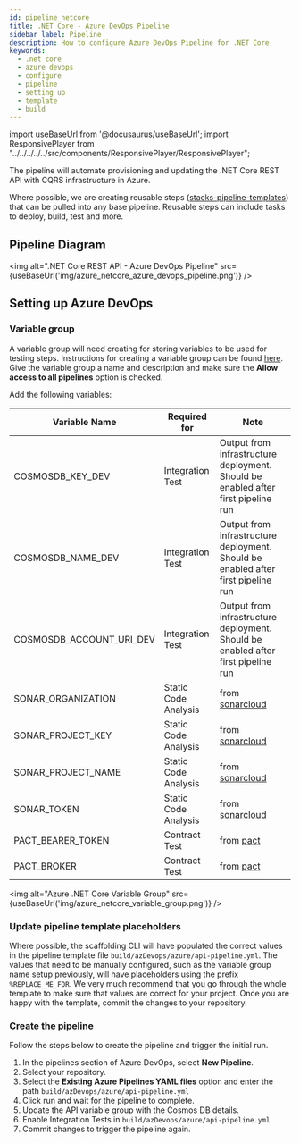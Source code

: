 ```yaml
---
id: pipeline_netcore
title: .NET Core - Azure DevOps Pipeline
sidebar_label: Pipeline
description: How to configure Azure DevOps Pipeline for .NET Core
keywords:
  - .net core
  - azure devops
  - configure
  - pipeline
  - setting up
  - template
  - build
---
```


import useBaseUrl from '@docusaurus/useBaseUrl';
import ResponsivePlayer  from "../../../../../src/components/ResponsivePlayer/ResponsivePlayer";

The pipeline will automate provisioning and updating the .NET Core REST API with CQRS infrastructure in Azure.

<ResponsivePlayer url='https://www.youtube.com/watch?v=G8FW-djEDDY'>

Where possible, we are creating reusable steps ([stacks-pipeline-templates](https://github.com/Ensono/stacks-pipeline-templates)) that can be pulled into any base pipeline. Reusable steps can include tasks to deploy, build, test and more.

## Pipeline Diagram

<img alt=".NET Core REST API - Azure DevOps Pipeline" src={useBaseUrl('img/azure_netcore_azure_devops_pipeline.png')} />

## Setting up Azure DevOps

### Variable group

A variable group will need creating for storing variables to be used for testing steps. Instructions for creating a variable group can be found [here](https://docs.microsoft.com/en-us/azure/devops/pipelines/library/variable-groups?view=azure-devops&tabs=classic#create-a-variable-group). Give the variable group a name and description and make sure the **Allow access to all pipelines** option is checked.

Add the following variables:

| Variable Name            | Required for         | Note                                                                              |
| ------------------------ | -------------------- | --------------------------------------------------------------------------------- |
| COSMOSDB_KEY_DEV         | Integration Test     | Output from infrastructure deployment. Should be enabled after first pipeline run |
| COSMOSDB_NAME_DEV        | Integration Test     | Output from infrastructure deployment. Should be enabled after first pipeline run |
| COSMOSDB_ACCOUNT_URI_DEV | Integration Test     | Output from infrastructure deployment. Should be enabled after first pipeline run |
| SONAR_ORGANIZATION       | Static Code Analysis | from [sonarcloud](https://sonarcloud.io/)                                         |
| SONAR_PROJECT_KEY        | Static Code Analysis | from [sonarcloud](https://sonarcloud.io/)                                         |
| SONAR_PROJECT_NAME       | Static Code Analysis | from [sonarcloud](https://sonarcloud.io/)                                         |
| SONAR_TOKEN              | Static Code Analysis | from [sonarcloud](https://sonarcloud.io/)                                         |
| PACT_BEARER_TOKEN        | Contract Test        | from [pact](https://docs.pact.io/)                                                |
| PACT_BROKER              | Contract Test        | from [pact](https://docs.pact.io/)                                                |

<img alt="Azure .NET Core Variable Group" src={useBaseUrl('img/azure_netcore_variable_group.png')} />

### Update pipeline template placeholders

Where possible, the scaffolding CLI will have populated the correct values in the pipeline template file `build/azDevops/azure/api-pipeline.yml`. The values that need to be manually configured, such as the variable group name setup previously, will have placeholders using the prefix `%REPLACE_ME_FOR`. We very much recommend that you go through the whole template to make sure that values are correct for your project. Once you are happy with the template, commit the changes to your repository.

### Create the pipeline

Follow the steps below to create the pipeline and trigger the initial run.

1. In the pipelines section of Azure DevOps, select **New Pipeline**.
2. Select your repository.
3. Select the **Existing Azure Pipelines YAML files** option and enter the path `build/azDevops/azure/api-pipeline.yml`
4. Click run and wait for the pipeline to complete.
5. Update the API variable group with the Cosmos DB details.
6. Enable Integration Tests in `build/azDevops/azure/api-pipeline.yml`
7. Commit changes to trigger the pipeline again.
